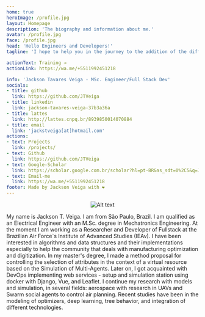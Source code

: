 ```yaml
---
home: true
heroImage: /profile.jpg
layout: Homepage
description: 'The biography and information about me.'
avatar: /profile.jpg
face: /profile.jpg
head: 'Hello Engineers and Developers!'
tagline: 'I hope to help you in the journey to the addition of the different technologies aimed at digital transformation.. Thank you very much.'

actionText: Training →
actionLink: https://wa.me/+5511992451218

info: 'Jackson Tavares Veiga - MSc. Engineer/Full Stack Dev'
socials:
- title: github
  link: https://github.com/JTVeiga
- title: linkedin
  link: jackson-tavares-veiga-37b3a36a
- title: lattes
  link: http://lattes.cnpq.br/8939850014070884
- title: email
  link: 'jackstveiga[at]hotmail.com'
actions:
- text: Projects
  link: /projects/
- text: Github
  link: https://github.com/JTVeiga
- text: Google-Scholar
  link: https://scholar.google.com.br/scholar?hl=pt-BR&as_sdt=0%2C5&q=JTVeiga&btnG=
- text: Email-me
  link: https://wa.me/+5511992451218
footer: Made by Jackson Veiga with ❤️
---
```


<div align="center">

![Alt text](/JTVeiga_Skills.png "What can you learn")

</div>


My name is Jackson T. Veiga. I am from São Paulo, Brazil. I am qualified as an Electrical Engineer with an M.Sc. degree in Mechatronics Engineering. At the moment I am working as a Researcher and Developer of Fullstack at the Brazilian Air Force`s Institute of Advanced Studies (IEAv). I have been interested in algorithms and data structures and their implementations especially to help the community that deals with manufacturing optimization and digitization. In my master's degree, I made a method proposal for controlling the selection of attributes in the context of a virtual resource based on the Simulation of Multi-Agents. Later on, I got acquainted with DevOps implementing web services - setup and simulation station using docker with Django, Vue, and Leaflet. I continue my research with models and simulation, in several fields: aerospace with research in UAVs and Swarm social agents to control air planning. Recent studies have been in the modeling of optimizers, deep learning, tree behavior, and integration of different technologies.

